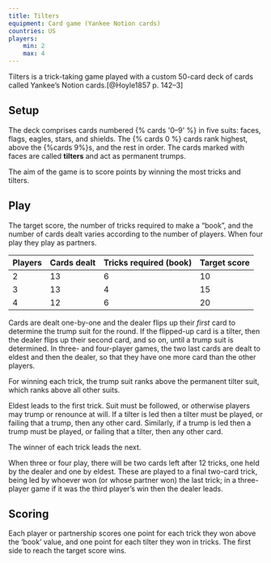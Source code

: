 ```yaml
---
title: Tilters
equipment: Card game (Yankee Notion cards)
countries: US
players:
    min: 2
    max: 4
---
```


<p class="lead">
Tilters is a trick-taking game played with a custom 50-card deck of cards called
Yankee’s Notion cards.[@Hoyle1857 p. 142–3]
</p>

<!-- excerpt -->

## Setup

The deck comprises cards numbered {% cards '0–9' %} in five suits: faces, flags,
eagles, stars, and shields. The {% cards 0 %} cards rank highest, above the
{%cards 9%}s, and the rest in order. The cards marked with faces are called
**tilters** and act as permanent trumps.

The aim of the game is to score points by winning the most tricks and tilters.

## Play

The target score, the number of tricks required to make a “book”, and the number
of cards dealt varies according to the number of players. When four play they play as partners.

<table>
<thead>
<tr><th>Players</th><th>Cards dealt</th><th>Tricks required (book)</th><th>Target score</th></tr>
</thead>
<tbody class="numeric">
<tr><td>2</td><td>13</td><td>6</td><td>10</td></tr>
<tr><td>3</td><td>13</td><td>4</td><td>15</td></tr>
<tr><td>4</td><td>12</td><td>6</td><td>20</td></tr>
</table>

Cards are dealt one-by-one and the dealer flips up their *first* card to
determine the trump suit for the round. If the flipped-up card is a tilter, then
the dealer flips up their second card, and so on, until a trump suit is
determined. In three- and four-player games, the two last cards are dealt to
eldest and then the dealer, so that they have one more card than the other
players.

For winning each trick, the trump suit ranks above the permanent tilter suit,
which ranks above all other suits. 

Eldest leads to the first trick. Suit must be followed, or otherwise players may
trump or renounce at will. If a tilter is led then a tilter must be played, or
failing that a trump, then any other card. Similarly, if a trump is led then a
trump must be played, or failing that a tilter, then any other card.

The winner of each trick leads the next.

When three or four play, there will be two cards left after 12 tricks, one held by
the dealer and one by eldest. These are played to a final two-card trick, being
led by whoever won (or whose partner won) the last trick; in a three-player
game if it was the third player’s win then the dealer leads.

## Scoring

Each player or partnership scores one point for each trick they won above the
‘book’ value, and one point for each tilter they won in tricks. The first side
to reach the target score wins.
